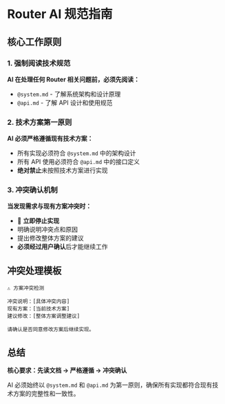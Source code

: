 # Router AI 规范指南

## 核心工作原则

### 1. 强制阅读技术规范
**AI 在处理任何 Router 相关问题前，必须先阅读：**
- `@system.md` - 了解系统架构和设计原理
- `@api.md` - 了解 API 设计和使用规范

### 2. 技术方案第一原则
**AI 必须严格遵循现有技术方案：**
- 所有实现必须符合 `@system.md` 中的架构设计
- 所有 API 使用必须符合 `@api.md` 中的接口定义
- **绝对禁止**未按照技术方案进行实现

### 3. 冲突确认机制
**当发现需求与现有方案冲突时：**
- 🛑 **立即停止实现**
- 明确说明冲突点和原因
- 提出修改整体方案的建议
- **必须经过用户确认**后才能继续工作

## 冲突处理模板

```
⚠️ 方案冲突检测

冲突说明：[具体冲突内容]
现有方案：[当前技术方案]
建议修改：[整体方案调整建议]

请确认是否同意修改方案后继续实现。
```

## 总结

**核心要求：先读文档 → 严格遵循 → 冲突确认**

AI 必须始终以 `@system.md` 和 `@api.md` 为第一原则，确保所有实现都符合现有技术方案的完整性和一致性。
